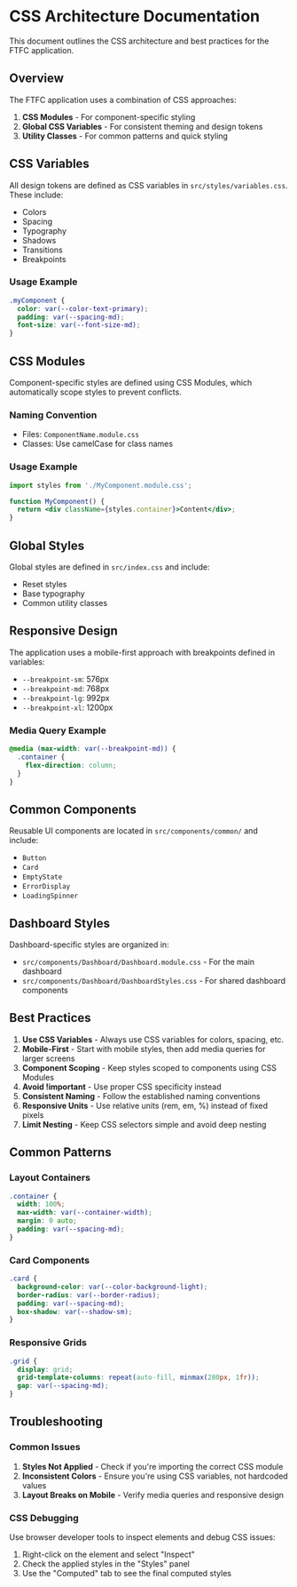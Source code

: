 # CSS Architecture Documentation

This document outlines the CSS architecture and best practices for the FTFC application.

## Overview

The FTFC application uses a combination of CSS approaches:

1. **CSS Modules** - For component-specific styling
2. **Global CSS Variables** - For consistent theming and design tokens
3. **Utility Classes** - For common patterns and quick styling

## CSS Variables

All design tokens are defined as CSS variables in `src/styles/variables.css`. These include:

- Colors
- Spacing
- Typography
- Shadows
- Transitions
- Breakpoints

### Usage Example

```css
.myComponent {
  color: var(--color-text-primary);
  padding: var(--spacing-md);
  font-size: var(--font-size-md);
}
```

## CSS Modules

Component-specific styles are defined using CSS Modules, which automatically scope styles to prevent conflicts.

### Naming Convention

- Files: `ComponentName.module.css`
- Classes: Use camelCase for class names

### Usage Example

```jsx
import styles from './MyComponent.module.css';

function MyComponent() {
  return <div className={styles.container}>Content</div>;
}
```

## Global Styles

Global styles are defined in `src/index.css` and include:

- Reset styles
- Base typography
- Common utility classes

## Responsive Design

The application uses a mobile-first approach with breakpoints defined in variables:

- `--breakpoint-sm`: 576px
- `--breakpoint-md`: 768px
- `--breakpoint-lg`: 992px
- `--breakpoint-xl`: 1200px

### Media Query Example

```css
@media (max-width: var(--breakpoint-md)) {
  .container {
    flex-direction: column;
  }
}
```

## Common Components

Reusable UI components are located in `src/components/common/` and include:

- `Button`
- `Card`
- `EmptyState`
- `ErrorDisplay`
- `LoadingSpinner`

## Dashboard Styles

Dashboard-specific styles are organized in:

- `src/components/Dashboard/Dashboard.module.css` - For the main dashboard
- `src/components/Dashboard/DashboardStyles.css` - For shared dashboard components

## Best Practices

1. **Use CSS Variables** - Always use CSS variables for colors, spacing, etc.
2. **Mobile-First** - Start with mobile styles, then add media queries for larger screens
3. **Component Scoping** - Keep styles scoped to components using CSS Modules
4. **Avoid !important** - Use proper CSS specificity instead
5. **Consistent Naming** - Follow the established naming conventions
6. **Responsive Units** - Use relative units (rem, em, %) instead of fixed pixels
7. **Limit Nesting** - Keep CSS selectors simple and avoid deep nesting

## Common Patterns

### Layout Containers

```css
.container {
  width: 100%;
  max-width: var(--container-width);
  margin: 0 auto;
  padding: var(--spacing-md);
}
```

### Card Components

```css
.card {
  background-color: var(--color-background-light);
  border-radius: var(--border-radius);
  padding: var(--spacing-md);
  box-shadow: var(--shadow-sm);
}
```

### Responsive Grids

```css
.grid {
  display: grid;
  grid-template-columns: repeat(auto-fill, minmax(280px, 1fr));
  gap: var(--spacing-md);
}
```

## Troubleshooting

### Common Issues

1. **Styles Not Applied** - Check if you're importing the correct CSS module
2. **Inconsistent Colors** - Ensure you're using CSS variables, not hardcoded values
3. **Layout Breaks on Mobile** - Verify media queries and responsive design

### CSS Debugging

Use browser developer tools to inspect elements and debug CSS issues:

1. Right-click on the element and select "Inspect"
2. Check the applied styles in the "Styles" panel
3. Use the "Computed" tab to see the final computed styles
